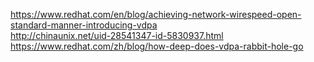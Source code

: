 https://www.redhat.com/en/blog/achieving-network-wirespeed-open-standard-manner-introducing-vdpa  
http://chinaunix.net/uid-28541347-id-5830937.html
https://www.redhat.com/zh/blog/how-deep-does-vdpa-rabbit-hole-go

